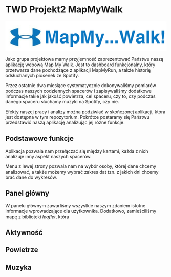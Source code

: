 # TWD Projekt2 MapMyWalk
![logo](./www/logo.png) 

Jako grupa projektowa mamy przyjemność zaprezentować Państwu naszą aplikację webową Map My Walk.
Jest to dashboard funkcjonalny, który przetwarza dane pochodzące z aplikacji MapMyRun, a także historię odsłuchanych piosenek ze Spotify. 

Przez ostatnie dwa miesiące systematycznie dokonywaliśmy pomiarów podczas naszych codziennych spacerów i zapisywaliśmy dodatkowe informacje takie jak jakość powietrza, cel spaceru, czy to, czy podczas danego spaceru słuchamy muzyki na Spotify, czy nie.

Efekty naszej pracy i analizy można podziwiać w skończonej aplikacji, która jest dostępna w tym repozytorium.
Pokrótce postaramy się Państwu przedstawić naszą aplikację analizując jej rózne funkcje.

## Podstawowe funkcje

Aplikacja pozwala nam przełączać się między kartami, każda z nich analizuje inny aspekt naszych spacerów.

Menu z lewej strony pozwala nam na wybór osoby, której dane chcemy analizować, a także możemy wybrać zakres dat tzn. z jakich dni chcemy brać dane do wykresów.

## Panel główny

W panelu głównym zawarliśmy wszystkie naszym zdaniem istotne informacje wprowadzające dla użytkownika. Dodatkowo, zamieściliśmy mapę z biblioteki *leaflet*, która 

## Aktywność

## Powietrze

## Muzyka
